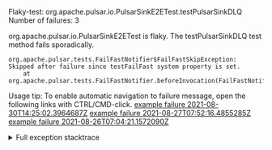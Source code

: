         
Flaky-test: org.apache.pulsar.io.PulsarSinkE2ETest.testPulsarSinkDLQ
Number of failures: 3

org.apache.pulsar.io.PulsarSinkE2ETest is flaky. The testPulsarSinkDLQ test method fails sporadically.

```
org.apache.pulsar.tests.FailFastNotifier$FailFastSkipException: Skipped after failure since testFailFast system property is set.
	at org.apache.pulsar.tests.FailFastNotifier.beforeInvocation(FailFastNotifier.java:88)

```

Usage tip: To enable automatic navigation to failure message, open the following links with CTRL/CMD-click.
[example failure 2021-08-30T14:25:02.3964687Z](https://github.com/apache/pulsar/runs/3462661639?check_suite_focus=true#step:9:763)
[example failure 2021-08-27T07:52:16.4855285Z](https://github.com/apache/pulsar/runs/3440855061?check_suite_focus=true#step:9:776)
[example failure 2021-08-26T07:04:21.1572090Z](https://github.com/apache/pulsar/runs/3429892062?check_suite_focus=true#step:9:736)


<details>
<summary>Full exception stacktrace</summary>
<code><pre>
org.apache.pulsar.tests.FailFastNotifier$FailFastSkipException: Skipped after failure since testFailFast system property is set.
	at org.apache.pulsar.tests.FailFastNotifier.beforeInvocation(FailFastNotifier.java:88)

</pre></code>
</details>

